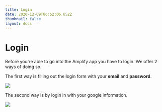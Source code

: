 ```yaml
---
title: Login
date: 2020-12-09T06:52:06.852Z
thumbnail: false
layout: docs
---
```

# Login

Before you're able to go into the Amplify app you have to login. We offer 2 ways of doing so.

The first way is filling out the login form with your **email** and **password**.

![](images/login-step1.jpg)

The second way is by login in with your google information.

![](images/login-step2.jpg)
